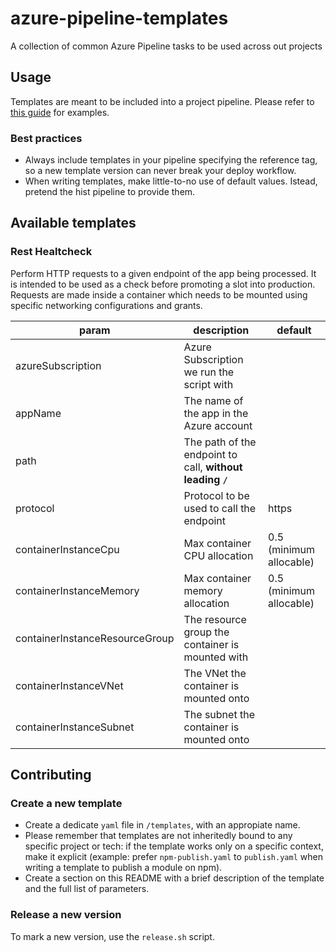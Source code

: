 # azure-pipeline-templates
A collection of common Azure Pipeline tasks to be used across out projects

## Usage
Templates are meant to be included into a project pipeline. Please refer to [this guide](https://github.com/MicrosoftDocs/azure-devops-docs/blob/master/docs/pipelines/process/templates.md#use-other-repositories) for examples.

### Best practices
* Always include templates in your pipeline specifying the reference tag, so a new template version can never break your deploy workflow.
* When writing templates, make little-to-no use of default values. Istead, pretend the hist pipeline to provide them.

## Available templates

### Rest Healtcheck
Perform HTTP requests to a given endpoint of the app being processed. It is intended to be used as a check before promoting a slot into production.
Requests are made inside a container which needs to be mounted using specific networking configurations and grants.

|param|description|default|
|-|-|-|
|azureSubscription|Azure Subscription we run the script with||
|appName|The name of the app in the Azure account||
|path|The path of the endpoint to call, **without leading `/`**||
|protocol|Protocol to be used to call the endpoint|https|
|containerInstanceCpu|Max container CPU allocation|0.5 (minimum allocable)|
|containerInstanceMemory|Max container memory allocation|0.5 (minimum allocable)|
|containerInstanceResourceGroup|The resource group the container is mounted with||
|containerInstanceVNet|The VNet the container is mounted onto||
|containerInstanceSubnet|The subnet the container is mounted onto||


## Contributing

### Create a new template
* Create a dedicate `yaml` file in `/templates`, with an appropiate name.
* Please remember that templates are not inheritedly bound to any specific project or tech: if the template works only on a specific context, make it explicit (example: prefer `npm-publish.yaml` to `publish.yaml` when writing a template to publish a module on npm).
* Create a section on this README with a brief description of the template and the full list of parameters.

### Release a new version
To mark a new version, use the `release.sh` script.
